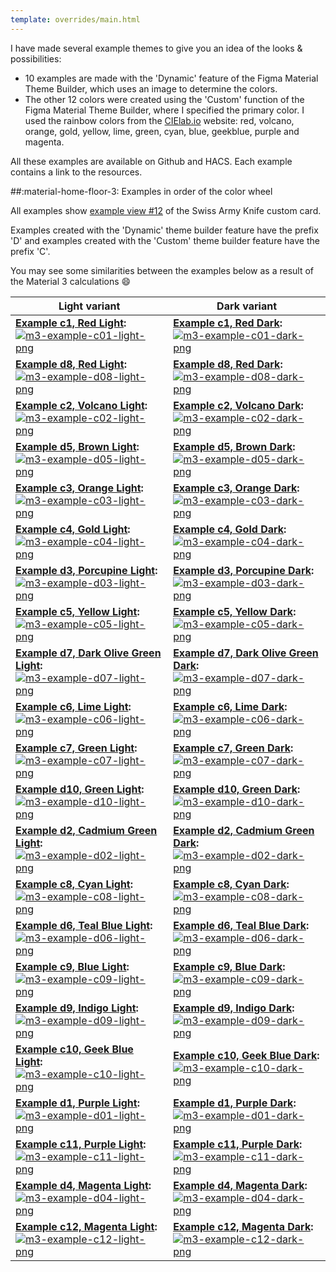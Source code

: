 ```yaml
---
template: overrides/main.html
---
```


I have made several example themes to give you an idea of ​​the looks & possibilities:

- 10 examples are made with the 'Dynamic' feature of the Figma Material Theme Builder, which uses an image to determine the colors.
- The other 12 colors were created using the 'Custom' function of the Figma Material Theme Builder, where I specified the primary color. I used the rainbow colors from the [CIElab.io][cielab-io-url] website: red, volcano, orange, gold, yellow, lime, green, cyan, blue, geekblue, purple and magenta.
<!--
<br><br>The 12 colors (excluding grey) from the CIELab site:
  # ![cielab-io-colors-png]
-->

All these examples are available on Github and HACS. Each example contains a link to the resources.

##:material-home-floor-3: Examples in order of the color wheel

All examples show [example view \#12][sak-example-12-url] of the Swiss Army Knife custom card.

Examples created with the 'Dynamic' theme builder feature have the prefix 'D' and examples created with the 'Custom' theme builder feature have the prefix 'C'.

You may see some similarities between the examples below as a result of the Material 3 calculations :smile:

| **Light variant** | **Dark variant**|
| ------------ | ---------------- |
| **[Example c1, Red Light][example-c1-md]:** [![m3-example-c01-light-png]][example-c1-md] | **[Example c1, Red Dark][example-c1-md]:** [![m3-example-c01-dark-png]][example-c1-md] |
| **[Example d8, Red Light][example-d8-md]:** [![m3-example-d08-light-png]][example-d8-md] | **[Example d8, Red Dark][example-d8-md]:** [![m3-example-d08-dark-png]][example-d8-md] |
| **[Example c2, Volcano Light][example-c2-md]:** [![m3-example-c02-light-png]][example-c2-md] | **[Example c2, Volcano Dark][example-c2-md]:** [![m3-example-c02-dark-png]][example-c2-md] |
| **[Example d5, Brown Light][example-d5-md]:** [![m3-example-d05-light-png]][example-d5-md] | **[Example d5, Brown Dark][example-d5-md]:** [![m3-example-d05-dark-png]][example-d5-md] |
| **[Example c3, Orange Light][example-c3-md]:** [![m3-example-c03-light-png]][example-c3-md] | **[Example c3, Orange Dark][example-c3-md]:** [![m3-example-c03-dark-png]][example-c3-md]|
| **[Example c4, Gold Light][example-c4-md]:** [![m3-example-c04-light-png]][example-c4-md] | **[Example c4, Gold Dark][example-c4-md]:** [![m3-example-c04-dark-png]][example-c4-md] |
| **[Example d3, Porcupine Light][example-d3-md]:** [![m3-example-d03-light-png]][example-d3-md] | **[Example d3, Porcupine Dark][example-d3-md]:** [![m3-example-d03-dark-png]][example-d3-md] |
| **[Example c5, Yellow Light][example-c5-md]:** [![m3-example-c05-light-png]][example-c5-md] | **[Example c5, Yellow Dark][example-c5-md]:** [![m3-example-c05-dark-png]][example-c5-md] |
| **[Example d7, Dark Olive Green Light][example-d7-md]:** [![m3-example-d07-light-png]][example-d7-md] | **[Example d7, Dark Olive Green Dark][example-d7-md]:** [![m3-example-d07-dark-png]][example-d7-md] |
| **[Example c6, Lime Light][example-c6-md]:** [![m3-example-c06-light-png]][example-c6-md] | **[Example c6, Lime Dark][example-c6-md]:** [![m3-example-c06-dark-png]][example-c6-md] |
| **[Example c7, Green Light][example-c7-md]:** [![m3-example-c07-light-png]][example-c7-md] | **[Example c7, Green Dark][example-c7-md]:** [![m3-example-c07-dark-png]][example-c7-md] |
| **[Example d10, Green Light][example-d10-md]:** [![m3-example-d10-light-png]][example-d10-md] | **[Example d10, Green Dark][example-d10-md]:** [![m3-example-d10-dark-png]][example-d10-md] |
| **[Example d2, Cadmium Green Light][example-d2-md]:** [![m3-example-d02-light-png]][example-d2-md] | **[Example d2, Cadmium Green Dark][example-d2-md]:** [![m3-example-d02-dark-png]][example-d2-md] |
| **[Example c8, Cyan Light][example-c8-md]:** [![m3-example-c08-light-png]][example-c8-md] | **[Example c8, Cyan Dark][example-c8-md]:** [![m3-example-c08-dark-png]][example-c8-md] |
| **[Example d6, Teal Blue Light][example-d6-md]:** [![m3-example-d06-light-png]][example-d6-md] | **[Example d6, Teal Blue Dark][example-d6-md]:** [![m3-example-d06-dark-png]][example-d6-md] |
| **[Example c9, Blue Light][example-c9-md]:** [![m3-example-c09-light-png]][example-c9-md] | **[Example c9, Blue Dark][example-c9-md]:** [![m3-example-c09-dark-png]][example-c9-md] |
| **[Example d9, Indigo Light][example-d9-md]:** [![m3-example-d09-light-png]][example-d9-md] | **[Example d9, Indigo Dark][example-d9-md]:** [![m3-example-d09-dark-png]][example-d9-md] |
| **[Example c10, Geek Blue Light][example-c10-md]:** [![m3-example-c10-light-png]][example-c10-md] | **[Example c10, Geek Blue Dark][example-c10-md]:** [![m3-example-c10-dark-png]][example-c10-md] |
| **[Example d1, Purple Light][example-d1-md]:** [![m3-example-d01-light-png]][example-d1-md] | **[Example d1, Purple Dark][example-d1-md]:** [![m3-example-d01-dark-png]][example-d1-md] |
| **[Example c11, Purple Light][example-c11-md]:** [![m3-example-c11-light-png]][example-c11-md] | **[Example c11, Purple Dark][example-c11-md]:** [![m3-example-c11-dark-png]][example-c11-md] |
| **[Example d4, Magenta Light][example-d4-md]:** [![m3-example-d04-light-png]][example-d4-md] | **[Example d4, Magenta Dark][example-d4-md]:** [![m3-example-d04-dark-png]][example-d4-md] |
| **[Example c12, Magenta Light][example-c12-md]:** [![m3-example-c12-light-png]][example-c12-md] | **[Example c12, Magenta Dark][example-c12-md]:** [![m3-example-c12-dark-png]][example-c12-md] |


<!--- References to pictures... --->

[m3-example-d01-light-png]: ../assets/screenshots/m3-example-d01-light.png
[m3-example-d02-light-png]: ../assets/screenshots/m3-example-d02-light.png
[m3-example-d03-light-png]: ../assets/screenshots/m3-example-d03-light.png
[m3-example-d04-light-png]: ../assets/screenshots/m3-example-d04-light.png
[m3-example-d05-light-png]: ../assets/screenshots/m3-example-d05-light.png
[m3-example-d06-light-png]: ../assets/screenshots/m3-example-d06-light.png
[m3-example-d07-light-png]: ../assets/screenshots/m3-example-d07-light.png
[m3-example-d08-light-png]: ../assets/screenshots/m3-example-d08-light.png
[m3-example-d09-light-png]: ../assets/screenshots/m3-example-d09-light.png
[m3-example-d10-light-png]: ../assets/screenshots/m3-example-d10-light.png

[m3-example-d01-dark-png]: ../assets/screenshots/m3-example-d01-dark.png
[m3-example-d02-dark-png]: ../assets/screenshots/m3-example-d02-dark.png
[m3-example-d03-dark-png]: ../assets/screenshots/m3-example-d03-dark.png
[m3-example-d04-dark-png]: ../assets/screenshots/m3-example-d04-dark.png
[m3-example-d05-dark-png]: ../assets/screenshots/m3-example-d05-dark.png
[m3-example-d06-dark-png]: ../assets/screenshots/m3-example-d06-dark.png
[m3-example-d07-dark-png]: ../assets/screenshots/m3-example-d07-dark.png
[m3-example-d08-dark-png]: ../assets/screenshots/m3-example-d08-dark.png
[m3-example-d09-dark-png]: ../assets/screenshots/m3-example-d09-dark.png
[m3-example-d10-dark-png]: ../assets/screenshots/m3-example-d10-dark.png

[m3-example-c01-light-png]: ../assets/screenshots/m3-example-c01-light.png
[m3-example-c02-light-png]: ../assets/screenshots/m3-example-c02-light.png
[m3-example-c03-light-png]: ../assets/screenshots/m3-example-c03-light.png
[m3-example-c04-light-png]: ../assets/screenshots/m3-example-c04-light.png
[m3-example-c05-light-png]: ../assets/screenshots/m3-example-c05-light.png
[m3-example-c06-light-png]: ../assets/screenshots/m3-example-c06-light.png
[m3-example-c07-light-png]: ../assets/screenshots/m3-example-c07-light.png
[m3-example-c08-light-png]: ../assets/screenshots/m3-example-c08-light.png
[m3-example-c09-light-png]: ../assets/screenshots/m3-example-c09-light.png
[m3-example-c10-light-png]: ../assets/screenshots/m3-example-c10-light.png
[m3-example-c11-light-png]: ../assets/screenshots/m3-example-c11-light.png
[m3-example-c12-light-png]: ../assets/screenshots/m3-example-c12-light.png

[m3-example-c01-dark-png]: ../assets/screenshots/m3-example-c01-dark.png
[m3-example-c02-dark-png]: ../assets/screenshots/m3-example-c02-dark.png
[m3-example-c03-dark-png]: ../assets/screenshots/m3-example-c03-dark.png
[m3-example-c04-dark-png]: ../assets/screenshots/m3-example-c04-dark.png
[m3-example-c05-dark-png]: ../assets/screenshots/m3-example-c05-dark.png
[m3-example-c06-dark-png]: ../assets/screenshots/m3-example-c06-dark.png
[m3-example-c07-dark-png]: ../assets/screenshots/m3-example-c07-dark.png
[m3-example-c08-dark-png]: ../assets/screenshots/m3-example-c08-dark.png
[m3-example-c09-dark-png]: ../assets/screenshots/m3-example-c09-dark.png
[m3-example-c10-dark-png]: ../assets/screenshots/m3-example-c10-dark.png
[m3-example-c11-dark-png]: ../assets/screenshots/m3-example-c11-dark.png
[m3-example-c12-dark-png]: ../assets/screenshots/m3-example-c12-dark.png

[cielab-io-colors-png]: ../assets/screenshots/cielab-io-colors.png

<!--- References to internal links... --->

[example-d1-md]: ../examples/example-d1.md
[example-d2-md]: ../examples/example-d2.md
[example-d3-md]: ../examples/example-d3.md
[example-d4-md]: ../examples/example-d4.md
[example-d5-md]: ../examples/example-d5.md
[example-d6-md]: ../examples/example-d6.md
[example-d7-md]: ../examples/example-d7.md
[example-d8-md]: ../examples/example-d8.md
[example-d9-md]: ../examples/example-d9.md
[example-d10-md]: ../examples/example-d10.md

[example-c1-md]: ../examples/example-c1.md
[example-c2-md]: ../examples/example-c2.md
[example-c3-md]: ../examples/example-c3.md
[example-c4-md]: ../examples/example-c4.md
[example-c5-md]: ../examples/example-c5.md
[example-c6-md]: ../examples/example-c6.md
[example-c7-md]: ../examples/example-c7.md
[example-c8-md]: ../examples/example-c8.md
[example-c9-md]: ../examples/example-c9.md
[example-c10-md]: ../examples/example-c10.md
[example-c11-md]: ../examples/example-c11.md
[example-c12-md]: ../examples/example-c12.md

<!--- References to external links... --->

[sak-example-12-url]: https://swiss-army-knife.docs.amoebelabs.com/examples/example-12/
[cielab-io-url]: https://cielab.io